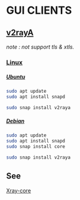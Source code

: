 
# GUI CLIENTS

## [v2rayA](https://v2raya.org/)

*note : not support tls & xtls.*

### [Linux](https://snapcraft.io/v2raya)

##### [Ubuntu](https://snapcraft.io/install/v2raya/ubuntu)
```sh
sudo apt update
sudo apt install snapd

sudo snap install v2raya
```

##### [Debian](https://snapcraft.io/install/v2raya/debian)
```sh
sudo apt update
sudo apt install snapd
sudo snap install core

sudo snap install v2raya
```

## See

[Xray-core](https://github.com/XTLS/Xray-core#gui-clients)
